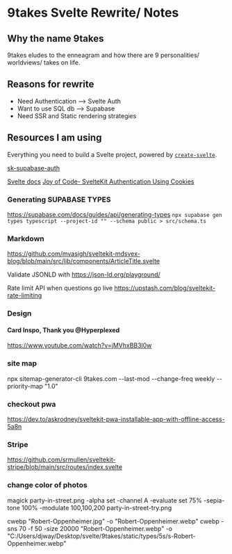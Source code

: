 # 9takes Svelte Rewrite/ Notes

## Why the name 9takes

9takes eludes to the enneagram and how there are 9 personalities/ worldviews/ takes on life.

## Reasons for rewrite

- Need Authentication --> Svelte Auth
- Want to use SQL db --> Supabase
- Need SSR and Static rendering strategies

## Resources I am using

Everything you need to build a Svelte project, powered by [`create-svelte`](https://github.com/sveltejs/kit/tree/master/packages/create-svelte).

[sk-supabase-auth](https://github.com/huntabyte/sk-supabase-auth)

[Svelte docs](https://kit.svelte.dev/docs/project-structure)
[Joy of Code- SvelteKit Authentication Using Cookies](https://www.youtube.com/watch?v=E3VG-dLCRUk)

### Generating SUPABASE TYPES

<https://supabase.com/docs/guides/api/generating-types>
`npx supabase gen types typescript --project-id "" --schema public > src/schema.ts`

### Markdown

<https://github.com/mvasigh/sveltekit-mdsvex-blog/blob/main/src/lib/components/ArticleTitle.svelte>

Validate JSONLD with <https://json-ld.org/playground/>

Rate limit API when questions go live
<https://upstash.com/blog/sveltekit-rate-limiting>

### Design

#### Card Inspo, Thank you @Hyperplexed

<https://www.youtube.com/watch?v=jMVhxBB3l0w>

### site map

npx sitemap-generator-cli 9takes.com --last-mod --change-freq weekly --priority-map "1.0"

### checkout pwa

<https://dev.to/askrodney/sveltekit-pwa-installable-app-with-offline-access-5a8n>

### Stripe

<https://github.com/srmullen/sveltekit-stripe/blob/main/src/routes/index.svelte>

### change color of photos

magick party-in-street.png -alpha set -channel A -evaluate set 75% -sepia-tone 100% -modulate 100,100,200 party-in-street-try.png

cwebp "Robert-Oppenheimer.jpg" -o "Robert-Oppenheimer.webp"
cwebp -sns 70 -f 50 -size 20000 "Robert-Oppenheimer.webp" -o "C:/Users/djway/Desktop/svelte/9takes/static/types/5s/s-Robert-Oppenheimer.webp"

<!--
## transitions
https://www.youtube.com/watch?v=ecP8RwpkiQw
-->

<!-- Zooom into question so it takes over the page -->
<!-- Experiment to sort emotion words -->
